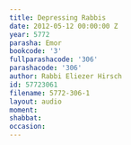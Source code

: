 ```yaml
---
title: Depressing Rabbis
date: 2012-05-12 00:00:00 Z
year: 5772
parasha: Emor
bookcode: '3'
fullparashacode: '306'
parashacode: '306'
author: Rabbi Eliezer Hirsch
id: 57723061
filename: 5772-306-1
layout: audio
moment: 
shabbat: 
occasion: 
---
```


